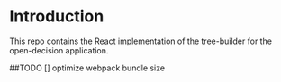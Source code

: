 # Introduction

This repo contains the React implementation of the tree-builder for the open-decision application.

##TODO
[] optimize webpack bundle size